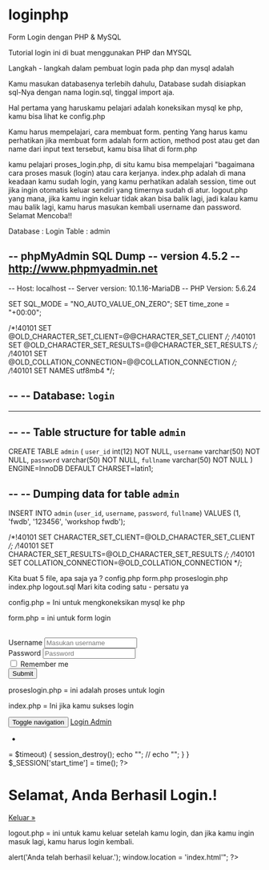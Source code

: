 # loginphp
Form Login dengan PHP &amp; MySQL



Tutorial login ini di buat menggunakan PHP dan MYSQL

Langkah - langkah dalam pembuat login pada php dan mysql adalah

Kamu masukan databasenya terlebih dahulu, Database sudah disiapkan sql-Nya dengan nama login.sql, tinggal import aja.

Hal pertama yang haruskamu pelajari adalah koneksikan mysql ke php, kamu bisa lihat ke config.php

Kamu harus mempelajari, cara membuat form. penting Yang harus kamu perhatikan jika membuat form adalah form action, method post atau get dan name dari input text tersebut, kamu bisa lihat di form.php

kamu pelajari proses_login.php, di situ kamu bisa mempelajari "bagaimana cara proses masuk (login) atau cara kerjanya.
index.php adalah di mana keadaan kamu sudah login, yang kamu perhatikan adalah session, time out jika ingin otomatis keluar sendiri yang timernya sudah di atur.
logout.php yang mana, jika kamu ingin keluar tidak akan bisa balik lagi, jadi kalau kamu mau balik lagi, kamu harus masukan kembali username dan password. Selamat Mencoba!! 


Database : Login
Table       : admin

-- phpMyAdmin SQL Dump
-- version 4.5.2
-- http://www.phpmyadmin.net
--
-- Host: localhost
-- Server version: 10.1.16-MariaDB
-- PHP Version: 5.6.24

SET SQL_MODE = "NO_AUTO_VALUE_ON_ZERO";
SET time_zone = "+00:00";


/*!40101 SET @OLD_CHARACTER_SET_CLIENT=@@CHARACTER_SET_CLIENT */;
/*!40101 SET @OLD_CHARACTER_SET_RESULTS=@@CHARACTER_SET_RESULTS */;
/*!40101 SET @OLD_COLLATION_CONNECTION=@@COLLATION_CONNECTION */;
/*!40101 SET NAMES utf8mb4 */;

--
-- Database: `login`
--

-- --------------------------------------------------------

--
-- Table structure for table `admin`
--

CREATE TABLE `admin` (
  `user_id` int(12) NOT NULL,
  `username` varchar(50) NOT NULL,
  `password` varchar(50) NOT NULL,
  `fullname` varchar(50) NOT NULL
) ENGINE=InnoDB DEFAULT CHARSET=latin1;

--
-- Dumping data for table `admin`
--

INSERT INTO `admin` (`user_id`, `username`, `password`, `fullname`) VALUES
(1, 'fwdb', '123456', 'workshop fwdb');

/*!40101 SET CHARACTER_SET_CLIENT=@OLD_CHARACTER_SET_CLIENT */;
/*!40101 SET CHARACTER_SET_RESULTS=@OLD_CHARACTER_SET_RESULTS */;
/*!40101 SET COLLATION_CONNECTION=@OLD_COLLATION_CONNECTION */;

Kita buat 5 file, apa saja ya ?
config.php
form.php
proseslogin.php
index.php
logout.sql
Mari kita coding satu - persatu ya

config.php = Ini untuk mengkoneksikan mysql ke php

<?php
    mysql_connect("localhost", "root", "");
    mysql_select_db("login");
?>

form.php = ini untuk form login

<?php
  session_start();
  if(isset($_SESSION['username'])) {
    header("Location:index.php");
  } else {
    include 'config.php';
  }
?>
<!DOCTYPE html>
<html>
  <head>
    <meta charset="utf-8">
    <title>Membuat login</title>
    <link rel="stylesheet" href="bootstrap.min.css">
  </head>
  <body>
    <div class="container">
      <form method="post" action="proseslogin.php">
          <div class="form-group"><br>
            <label for="exampleInputEmail1">Username</label>
            <input type="text" class="form-control" id="username" name="username" placeholder="Masukan username">
          </div>
          <div class="form-group">
            <label for="exampleInputPassword1">Password</label>
            <input type="password" class="form-control" id="password" name="password" placeholder="Password">
          </div>
          <div class="checkbox">
            <label class="checkbox">
              <input type="checkbox" value="remember-me"> Remember me
            </label>
          </div>
          <button type="submit" class="btn btn-default">Submit</button>
      </form>
    </div>
  </body>
</html>

proseslogin.php = ini adalah proses untuk login

<?php
    include 'config.php';
    date_default_timezone_set("Asia/jakarta");

    session_start();

    $username = $_POST['username'];
    $password = $_POST['password'];

    $username = stripslashes($username);
    $password = stripslashes($password);
    $username = mysql_real_escape_string($username);
    $password = mysql_real_escape_string($password);

    if(empty($username) && empty($password))  {
        header("Location:form.php?error1");
        break;
    } else if(empty($username)) {
      header("Location:form.php?error2");
      break;
    } else if(empty($password)) {
      header("Location:form.php?error3");
      break;
    }

    $q = mysql_query("SELECT * FROM admin WHERE username = '$username' and password = '$password'");
    $row = mysql_fetch_array($q);

    if (mysql_num_rows($q) == 1) {
     $_SESSION['username'] = $username;
     $_SESSION['fullname'] = $row['fullname'];
        header("Location:index.php");
    } else {
      header("location:form.php?error4");
    }
?>

index.php = Ini jika kamu sukses login

<?php
  session_start();
  if(empty($_SESSION['username'])) {
    header("Location:form.php");
  } else {
    include 'config.php';
?>

<!DOCTYPE html>
<html>
  <head>
    <meta charset="utf-8">
    <title>Membuat dashboard login</title>
    <link rel="stylesheet" href="bootstrap.min.css">
  </head>
  <body>
    <!-- Fixed navbar -->
<div class="navbar navbar-default navbar-fixed-top" role="navigation">
        <div class="container">
          <div class="navbar-header">
            <button type="button" class="navbar-toggle" data-toggle="collapse" data-target=".navbar-collapse">
              <span class="sr-only">Toggle navigation</span>
              <span class="icon-bar"></span>
              <span class="icon-bar"></span>
              <span class="icon-bar"></span>
            </button>
            <a class="navbar-brand" href="index.php">Login Admin</a>
          </div>
              <div class="navbar-collapse collapse">
                <ul class="nav navbar-nav navbar-right">
                  <li>
                      <a href="#" class="active"><span class="glyphicon glyphicon-user"></span>
                          <?php
                            echo $_SESSION['fullname'];
                          ?>
                      </a>
                  </li>
                </ul>
              </div><!--/.nav-collapse -->
        </div>
  </div>

<?php
  $timeout = 10;
  $logout_redirect_url = "form.php"; // Set logout url

  $timeout = $timeout * 60;
  if(isset($_SESSION['start_time'])) {
    $elapsed_time = time() - $_SESSION['start_time'];
    if($elapsed_time >= $timeout) {
      session_destroy();
      echo "<script>alert('Session Anda Telah Habis!'); window.location = '$logout_redirect_url'</script>";
    //  echo "<script>alert('Session Anda Telah Habis!'); window.location = '$logout_redirect_url'</script>";

    }
  }
  $_SESSION['start_time'] = time();
?>
  <div class="container">
      <!-- Main component for a primary marketing message or call to action -->
      <div class="jumbotron">
        <h1>Selamat, Anda Berhasil Login.!<br/><?php $fullname = $_SESSION['fullname']; echo $fullname; ?></h1>
        <p>
          <a class="btn btn-lg btn-primary" href="logout.php" onclick="return confirm('Apakah anda akan keluar?');">Keluar »</a>
        </p>
      </div>
  </div> <!-- /container -->
<?php } ?>
</body>
</html>

logout.php = ini untuk kamu keluar setelah kamu login, dan jika kamu ingin masuk lagi, kamu harus login kembali.

<?php
  session_start();
  session_destroy();
  echo "<script>alert('Anda telah berhasil keluar.'); window.location = 'index.html'</script>"; 
?>
























